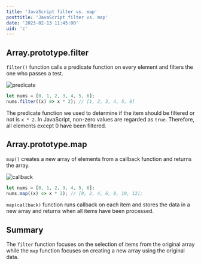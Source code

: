 ```yaml
---
title: 'JavaScript filter vs. map'
posttitle: 'JavaScript filter vs. map'
date: '2023-02-13 11:45:00'
uid: 'c'
---
```


## Array.prototype.filter

`filter()` function calls a predicate function on every element and filters the one who passes a test.

![predicate](/images/g/predicate.webp)

```js
let nums = [0, 1, 2, 3, 4, 5, 6];
nums.filter((x) => x * 2); // [1, 2, 3, 4, 5, 6]
```

The predicate function we used to determine if the item should be filtered or not is `x * 2`. In JavaScript, non-zero values are regarded as `true`. Therefore, all elements except 0 have been filtered.

## Array.prototype.map

`map()` creates a new array of elements from a callback function and returns the array.

![callback](/images/g/callback.webp)

```js
let nums = [0, 1, 2, 3, 4, 5, 6];
nums.map((x) => x * 2); // [0, 2, 4, 6, 8, 10, 12];
```

`map(callback)` function runs callback on each item and stores the data in a new array and returns when all items have been processed.

## Summary

The `filter` function focuses on the selection of items from the original array while the `map` function focuses on creating a new array using the original data.
